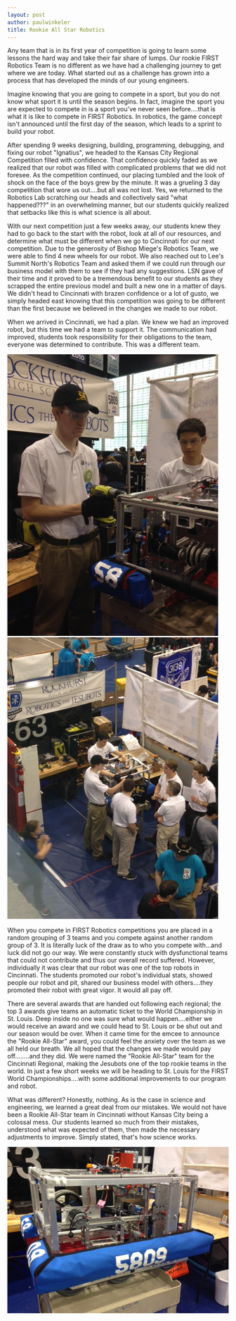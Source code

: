 ```yaml
---
layout: post
author: paulwinkeler
title: Rookie All Star Robotics
---
```


Any team that is in its first year of competition is going to learn some lessons the hard way and take their fair share of lumps.  Our rookie FIRST Robotics Team is no different as we have had a challenging journey to get where we are today.  What started out as a challenge has grown into a process that has developed the minds of our young engineers.  

Imagine knowing that you are going to compete in a sport, but you do not know what sport it is until the season begins.  In fact, imagine the sport you are expected to compete in is a sport you've never seen before....that is what it is like to compete in FIRST Robotics.  In robotics, the game concept isn't announced until the first day of the season, which leads to a sprint to build your robot.  

After spending 9 weeks designing, building, programming, debugging, and fixing our robot "Ignatius", we headed to the Kansas City Regional Competition filled with confidence.  That confidence quickly faded as we realized that our robot was filled with complicated problems that we did not foresee.  As the competition continued, our placing tumbled and the look of shock on the face of the boys grew by the minute.  It was a grueling 3 day competition that wore us out....but all was not lost.  Yes, we returned to the Robotics Lab scratching our heads and collectively said "what happened???" in an overwhelming manner, but our students quickly realized that setbacks like this is what science is all about.  

With our next competition just a few weeks away, our students knew they had to go back to the start with the robot, look at all of our resources, and determine what must be different when we go to Cincinnati for our next competition.  Due to the generosity of Bishop Miege's Robotics Team, we were able to find 4 new wheels for our robot.  We also reached out to Lee's Summit North's Robotics Team and asked them if we could run through our business model with them to see if they had any suggestions.  LSN gave of their time and it proved to be a tremendous benefit to our students as they scrapped the entire previous model and built a new one in a matter of days.  We didn't head to Cincinnati with brazen confidence or a lot of gusto, we simply headed east knowing that this competition was going to be different than the first because we believed in the changes we made to our robot.

When we arrived in Cincinnati, we had a plan.  We knew we had an improved robot, but this time we had a team to support it.  The communication had improved, students took responsibility for their obligations to the team, everyone was determined to contribute.  This was a different team.

<div class="flex-wrapper">
  <img src="/img/IMG_9670.JPG" alt="Student engineers working on the robot.">
  <img src="/img/IMG_9668.JPG" alt="Student engineers working in the pit.">
</div>

When you compete in FIRST Robotics competitions you are placed in a random grouping of 3 teams and you compete against another random group of 3.  It is literally luck of the draw as to who you compete with...and luck did not go our way.  We were constantly stuck with dysfunctional teams that could not contribute and thus our overall record suffered.  However, individually it was clear that our robot was one of the top robots in Cincinnati.  The students promoted our robot's individual stats, showed people our robot and pit, shared our business model with others....they promoted their robot with great vigor.  It would all pay off.

There are several awards that are handed out following each regional; the top 3 awards give teams an automatic ticket to the World Championship in St. Louis.  Deep inside no one was sure what would happen....either we would receive an award and we could head to St. Louis or be shut out and our season would be over.  When it came time for the emcee to announce the "Rookie All-Star" award, you could feel the anxiety over the team as we all held our breath.  We all hoped that the changes we made would pay off........and they did.  We were named the "Rookie All-Star" team for the Cincinnati Regional, making the Jesubots one of the top rookie teams in the world.  In just a few short weeks we will be heading to St. Louis for the FIRST World Championships....with some additional improvements to our program and robot.

What was different?  Honestly, nothing.  As is the case in science and engineering, we learned a great deal from our mistakes.  We would not have been a Rookie All-Star team in Cincinnati without Kansas City being a colossal mess.  Our students learned so much from their mistakes, understood what was expected of them, then made the necessary adjustments to improve.  Simply stated, that's how science works.

<div class="flex-wrapper">
  <img src="/img/IMG_9661.JPG" alt="Our Robot, Ignatius">
</div>

